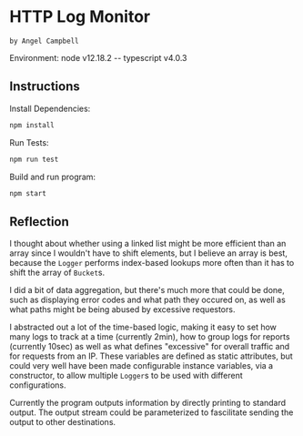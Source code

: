 # HTTP Log Monitor

`by Angel Campbell`

Environment: node v12.18.2 -- typescript v4.0.3

## Instructions

Install Dependencies:

```bash
npm install
```

Run Tests:

```bash
npm run test
```

Build and run program:

```sh
npm start
```

## Reflection

I thought about whether using a linked list might be more efficient than an array since I wouldn't have to shift elements, but I believe an array is best, because the `Logger` performs index-based lookups more often than it has to shift the array of `Bucket`s.

I did a bit of data aggregation, but there's much more that could be done, such as displaying error codes and what path they occured on, as well as what paths might be being abused by excessive requestors.

I abstracted out a lot of the time-based logic, making it easy to set how many logs to track at a time (currently 2min), how to group logs for reports (currently 10sec) as well as what defines "excessive" for overall traffic and for requests from an IP. These variables are defined as static attributes, but could very well have been made configurable instance variables, via a constructor, to allow multiple `Logger`s to be used with different configurations.

Currently the program outputs information by directly printing to standard output. The output stream could be parameterized to fascilitate sending the output to other destinations.
